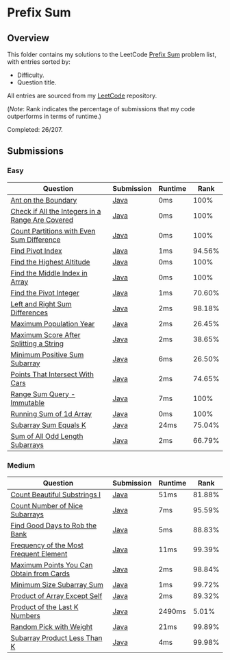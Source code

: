 # Prefix Sum

## Overview
This folder contains my solutions to the LeetCode [Prefix Sum](https://leetcode.com/problem-list/prefix-sum/) problem list,
with entries sorted by:
- Difficulty.
- Question title.

All entries are sourced from my [LeetCode](https://github.com/shumarb/leetcode) repository.

(*Note*: Rank indicates the percentage of submissions that my code outperforms in terms of runtime.)

Completed: 26/207.

## Submissions
### Easy
| Question                                                                                                                                        | Submission                                                                                                     | Runtime | Rank   |
|-------------------------------------------------------------------------------------------------------------------------------------------------|----------------------------------------------------------------------------------------------------------------|---------|--------|
| [Ant on the Boundary](https://leetcode.com/problems/ant-on-the-boundary/description/)                                                           | [Java](https://github.com/shumarb/leetcode/blob/main/submissions/AntOnTheBoundary.java)                        | 0ms     | 100%   |
| [Check if All the Integers in a Range Are Covered](https://leetcode.com/problems/check-if-all-the-integers-in-a-range-are-covered/description/) | [Java](https://github.com/shumarb/leetcode/blob/main/submissions/CheckIfAllTheIntegersInARangeAreCovered.java) | 0ms     | 100%   |
| [Count Partitions with Even Sum Difference](https://leetcode.com/problems/count-partitions-with-even-sum-difference/description/)               | [Java](https://github.com/shumarb/leetcode/blob/main/submissions/CountPartitionsWithEvenSumDifference.java)    | 0ms     | 100%   |
| [Find Pivot Index](https://leetcode.com/problems/find-pivot-index/description/)                                                                 | [Java](https://github.com/shumarb/leetcode/blob/main/submissions/FindPivotIndex.java)                          | 1ms     | 94.56% |
| [Find the Highest Altitude](https://leetcode.com/problems/find-the-highest-altitude/description/)                                               | [Java](https://github.com/shumarb/leetcode/blob/main/submissions/FindTheHighestAltitude.java)                  | 0ms     | 100%   |
| [Find the Middle Index in Array](https://leetcode.com/problems/find-the-middle-index-in-array/description/)                                     | [Java](https://github.com/shumarb/leetcode/blob/main/submissions/FindTheMiddleIndexInArray.java)               | 0ms     | 100%   |
| [Find the Pivot Integer](https://leetcode.com/problems/find-the-pivot-integer/description/)                                                     | [Java](https://github.com/shumarb/leetcode/blob/main/submissions/FindThePivotInteger.java)                     | 1ms     | 70.60% |
| [Left and Right Sum Differences](https://leetcode.com/problems/left-and-right-sum-differences/description/)                                     | [Java](https://github.com/shumarb/leetcode/blob/main/submissions/LeftAndRightSumDifferences.java)              | 2ms     | 98.18% |
| [Maximum Population Year](https://leetcode.com/problems/maximum-population-year/description/)                                                   | [Java](https://github.com/shumarb/leetcode/blob/main/submissions/MaximumPopulationYear.java)                   | 2ms     | 26.45% |
| [Maximum Score After Splitting a String](https://leetcode.com/problems/maximum-score-after-splitting-a-string/description/)                     | [Java](https://github.com/shumarb/leetcode/blob/main/submissions/MaximumScoreAfterSplittingAString.java)       | 2ms     | 38.65% |
| [Minimum Positive Sum Subarray](https://leetcode.com/problems/minimum-positive-sum-subarray/description/)                                       | [Java](https://github.com/shumarb/leetcode/blob/main/submissions/MinimumPositiveSumSubarray.java)              | 6ms     | 26.50% |
| [Points That Intersect With Cars](https://leetcode.com/problems/points-that-intersect-with-cars/description/)                                   | [Java](https://github.com/shumarb/leetcode/blob/main/submissions/PointsThatIntersectWithCars.java)             | 2ms     | 74.65% |
| [Range Sum Query - Immutable](https://leetcode.com/problems/range-sum-query-immutable/description/)                                             | [Java](https://github.com/shumarb/leetcode/blob/main/submissions/NumArray.java)                                | 7ms     | 100%   |
| [Running Sum of 1d Array](https://leetcode.com/problems/running-sum-of-1d-array/description/)                                                   | [Java](https://github.com/shumarb/leetcode/blob/main/submissions/RunningSumOf1DArray.java)                     | 0ms     | 100%   |
| [Subarray Sum Equals K](https://leetcode.com/problems/subarray-sum-equals-k/description/)                                                       | [Java](https://github.com/shumarb/leetcode/blob/main/submissions/SubarraySumEqualsK.java)                      | 24ms    | 75.04% |
| [Sum of All Odd Length Subarrays](https://leetcode.com/problems/sum-of-all-odd-length-subarrays/description/)                                   | [Java](https://github.com/shumarb/leetcode/blob/main/submissions/SumOfAllOddLengthSubarrays.java)              | 2ms     | 66.79% |

### Medium
| Question                                                                                                                        | Submission                                                                                                | Runtime | Rank   |
|---------------------------------------------------------------------------------------------------------------------------------|-----------------------------------------------------------------------------------------------------------|---------|--------|
| [Count Beautiful Substrings I](https://leetcode.com/problems/count-beautiful-substrings-i/description/)                         | [Java](https://github.com/shumarb/leetcode/blob/main/submissions/CountBeautifulSubstringsOne.java)        | 51ms    | 81.88% |
| [Count Number of Nice Subarrays](https://leetcode.com/problems/count-beautiful-number-of-nice-subarrays/description/)           | [Java](https://github.com/shumarb/leetcode/blob/main/submissions/CountNumberOfNiceSubarrays.java)         | 7ms     | 95.59% |
| [Find Good Days to Rob the Bank](https://leetcode.com/problems/find-good-days-to-rob-the-bank/description/)                     | [Java](https://github.com/shumarb/leetcode/blob/main/submissions/FindGoodDaysToRobTheBank.java)           | 5ms     | 88.83% |
| [Frequency of the Most Frequent Element](https://leetcode.com/problems/frequency-of-the-most-frequent-element/description/)     | [Java](https://github.com/shumarb/leetcode/blob/main/submissions/FrequencyOfTheMostFrequentElement.java)  | 11ms    | 99.39% |
| [Maximum Points You Can Obtain from Cards](https://leetcode.com/problems/maximum-points-you-can-obtain-from-cards/description/) | [Java](https://github.com/shumarb/leetcode/blob/main/submissions/MaximumPointsYouCanObtainFromCards.java) | 2ms     | 98.84% |
| [Minimum Size Subarray Sum](https://leetcode.com/problems/minimum-size-subarray-sum/description/)                               | [Java](https://github.com/shumarb/leetcode/blob/main/submissions/MinimumSizeSubarraySum.java)             | 1ms     | 99.72% |
| [Product of Array Except Self](https://leetcode.com/problems/product-of-array-except-self/description/)                         | [Java](https://github.com/shumarb/leetcode/blob/main/submissions/ProductOfArrayExceptSelf.java)           | 2ms     | 89.32% |
| [Product of the Last K Numbers](https://leetcode.com/problems/product-of-the-last-k-numbers/description/)                       | [Java](https://github.com/shumarb/leetcode/blob/main/submissions/ProductOfNumbers.java)                   | 2490ms  | 5.01%  |
| [Random Pick with Weight](https://leetcode.com/problems/random-pick-with-weight/description/)                                   | [Java](https://github.com/shumarb/leetcode/blob/main/submissions/RandomPickWithWeight.java)               | 21ms    | 99.89% |
| [Subarray Product Less Than K](https://leetcode.com/problems/subarray-product-less-than-k/description/)                         | [Java](https://github.com/shumarb/leetcode/blob/main/submissions/SubarrayProductLessThanK.java)           | 4ms     | 99.98% |
